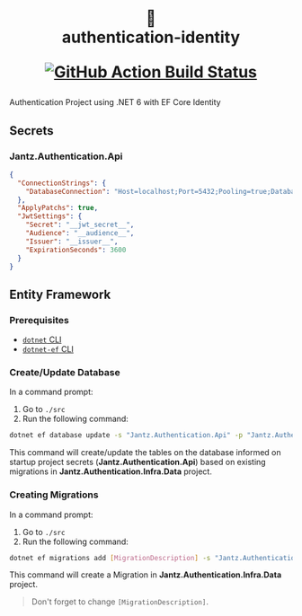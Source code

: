 <h1 align="center">
🔐<br>authentication-identity

[![GitHub Action Build Status][gh-actions-image]][gh-actions-url]
</h1>

Authentication Project using .NET 6 with EF Core Identity

## Secrets
### Jantz.Authentication.Api
```json
{
  "ConnectionStrings": {
    "DatabaseConnection": "Host=localhost;Port=5432;Pooling=true;Database=__database__;User Id=__database_user__;Password=__database_password__;"
  },
  "ApplyPatchs": true,
  "JwtSettings": {
    "Secret": "__jwt_secret__",
    "Audience": "__audience__",
    "Issuer": "__issuer__",
    "ExpirationSeconds": 3600
  }
}
```

## Entity Framework

### Prerequisites
- [`dotnet` CLI](https://docs.microsoft.com/en-us/dotnet/core/install/windows?tabs=net60)
- [`dotnet-ef` CLI](https://docs.microsoft.com/en-us/ef/core/get-started/overview/install#get-the-net-core-cli-tools)

### Create/Update Database
In a command prompt:
1. Go to `./src`
2. Run the following command:
```bash
dotnet ef database update -s "Jantz.Authentication.Api" -p "Jantz.Authentication.Infra.Data"
```
This command will create/update the tables on the database informed on startup project secrets (**Jantz.Authentication.Api**) based on existing migrations in **Jantz.Authentication.Infra.Data** project. 

### Creating Migrations
In a command prompt:
1. Go to `./src`
2. Run the following command:
```bash
dotnet ef migrations add [MigrationDescription] -s "Jantz.Authentication.Api" -p "Jantz.Authentication.Infra.Data"
```
This command will create a Migration in **Jantz.Authentication.Infra.Data** project. 

> Don't forget to change `[MigrationDescription]`.

[gh-actions-url]: https://github.com/alanjantz/authentication-identity/actions/workflows/dotnet-build.yml?query=branch%3Amain
[gh-actions-image]: https://img.shields.io/github/workflow/status/tldr-pages/tldr-node-client/Test/master
